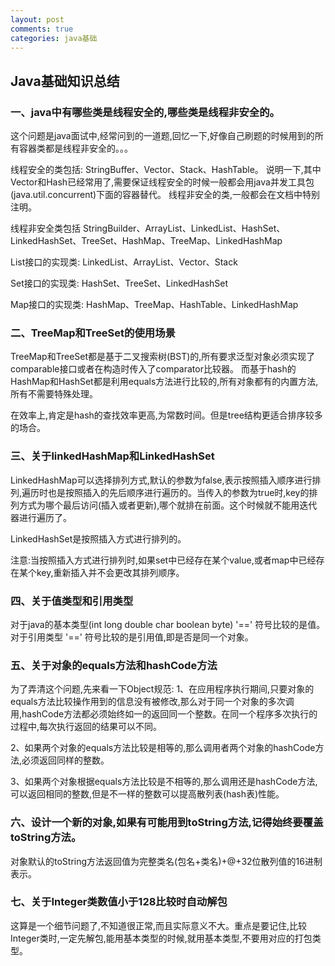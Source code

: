 ```yaml
---
layout: post
comments: true
categories: java基础
---
```


## Java基础知识总结

### 一、java中有哪些类是线程安全的,哪些类是线程非安全的。
这个问题是java面试中,经常问到的一道题,回忆一下,好像自己刷题的时候用到的所有容器类都是线程非安全的。。。

线程安全的类包括:
StringBuffer、Vector、Stack、HashTable。
说明一下,其中Vector和Hash已经常用了,需要保证线程安全的时候一般都会用java并发工具包(java.util.concurrent)下面的容器替代。
线程非安全的类,一般都会在文档中特别注明。

线程非安全类包括
StringBuilder、ArrayList、LinkedList、HashSet、LinkedHashSet、TreeSet、HashMap、TreeMap、LinkedHashMap

List接口的实现类:
LinkedList、ArrayList、Vector、Stack

Set接口的实现类:
HashSet、TreeSet、LinkedHashSet

Map接口的实现类:
HashMap、TreeMap、HashTable、LinkedHashMap

### 二、TreeMap和TreeSet的使用场景
TreeMap和TreeSet都是基于二叉搜索树(BST)的,所有要求泛型对象必须实现了comparable接口或者在构造时传入了comparator比较器。
而基于hash的HashMap和HashSet都是利用equals方法进行比较的,所有对象都有的内置方法,所有不需要特殊处理。

在效率上,肯定是hash的查找效率更高,为常数时间。但是tree结构更适合排序较多的场合。

### 三、关于linkedHashMap和LinkedHashSet
LinkedHashMap可以选择排列方式,默认的参数为false,表示按照插入顺序进行排列,遍历时也是按照插入的先后顺序进行遍历的。当传入的参数为true时,key的排列方式为哪个最后访问(插入或者更新),哪个就排在前面。这个时候就不能用迭代器进行遍历了。

LinkedHashSet是按照插入方式进行排列的。

注意:当按照插入方式进行排列时,如果set中已经存在某个value,或者map中已经存在某个key,重新插入并不会更改其排列顺序。

### 四、关于值类型和引用类型
对于java的基本类型(int long double char boolean byte) '==' 符号比较的是值。
对于引用类型 '==' 符号比较的是引用值,即是否是同一个对象。

### 五、关于对象的equals方法和hashCode方法
为了弄清这个问题,先来看一下Object规范:
1、在应用程序执行期间,只要对象的equals方法比较操作用到的信息没有被修改,那么对于同一个对象的多次调用,hashCode方法都必须始终如一的返回同一个整数。在同一个程序多次执行的过程中,每次执行返回的结果可以不同。

2、如果两个对象的equals方法比较是相等的,那么调用者两个对象的hashCode方法,必须返回同样的整数。

3、如果两个对象根据equals方法比较是不相等的,那么调用还是hashCode方法,可以返回相同的整数,但是不一样的整数可以提高散列表(hash表)性能。

### 六、设计一个新的对象,如果有可能用到toString方法,记得始终要覆盖toString方法。
对象默认的toString方法返回值为完整类名(包名+类名)+@+32位散列值的16进制表示。

### 七、关于Integer类数值小于128比较时自动解包
这算是一个细节问题了,不知道很正常,而且实际意义不大。重点是要记住,比较Integer类时,一定先解包,能用基本类型的时候,就用基本类型,不要用对应的打包类型。